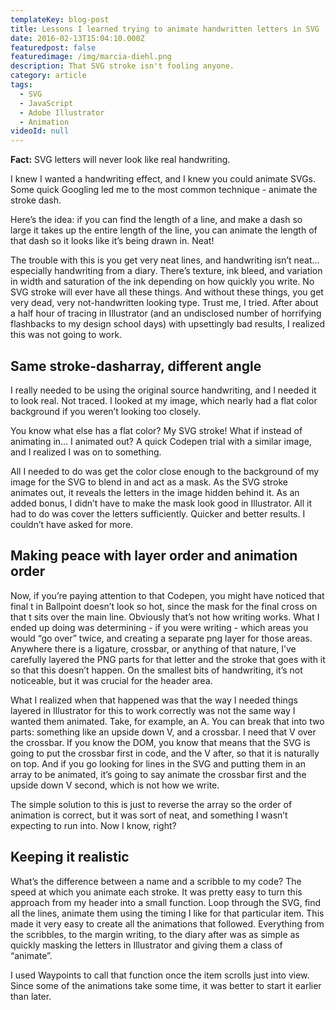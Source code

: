 ```yaml
---
templateKey: blog-post
title: Lessons I learned trying to animate handwritten letters in SVG
date: 2016-02-13T15:04:10.000Z
featuredpost: false
featuredimage: /img/marcia-diehl.png
description: That SVG stroke isn't fooling anyone.
category: article
tags:
  - SVG
  - JavaScript
  - Adobe Illustrator
  - Animation
videoId: null  
---
```


**Fact:** SVG letters will never look like real handwriting.

I knew I wanted a handwriting effect, and I knew you could animate SVGs. Some quick Googling led me to the most common technique - animate the stroke dash.

Here’s the idea: if you can find the length of a line, and make a dash so large it takes up the entire length of the line, you can animate the length of that dash so it looks like it’s being drawn in. Neat!

The trouble with this is you get very neat lines, and handwriting isn’t neat… especially handwriting from a diary. There’s texture, ink bleed, and variation in width and saturation of the ink depending on how quickly you write. No SVG stroke will ever have all these things. And without these things, you get very dead, very not-handwritten looking type. Trust me, I tried. After about a half hour of tracing in Illustrator (and an undisclosed number of horrifying flashbacks to my design school days) with upsettingly bad results, I realized this was not going to work.

## Same stroke-dasharray, different angle

I really needed to be using the original source handwriting, and I needed it to look real. Not traced. I looked at my image, which nearly had a flat color background if you weren’t looking too closely.

You know what else has a flat color? My SVG stroke! What if instead of animating in… I animated out? A quick Codepen trial with a similar image, and I realized I was on to something.

All I needed to do was get the color close enough to the background of my image for the SVG to blend in and act as a mask. As the SVG stroke animates out, it reveals the letters in the image hidden behind it. As an added bonus, I didn’t have to make the mask look good in Illustrator. All it had to do was cover the letters sufficiently. Quicker and better results. I couldn’t have asked for more.

## Making peace with layer order and animation order

Now, if you’re paying attention to that Codepen, you might have noticed that final t in Ballpoint doesn’t look so hot, since the mask for the final cross on that t sits over the main line. Obviously that’s not how writing works. What I ended up doing was determining - if you were writing - which areas you would “go over” twice, and creating a separate png layer for those areas. Anywhere there is a ligature, crossbar, or anything of that nature, I’ve carefully layered the PNG parts for that letter and the stroke that goes with it so that this doesn’t happen. On the smallest bits of handwriting, it’s not noticeable, but it was crucial for the header area.

What I realized when that happened was that the way I needed things layered in Illustrator for this to work correctly was not the same way I wanted them animated. Take, for example, an A. You can break that into two parts: something like an upside down V, and a crossbar. I need that V over the crossbar. If you know the DOM, you know that means that the SVG is going to put the crossbar first in code, and the V after, so that it is naturally on top. And if you go looking for lines in the SVG and putting them in an array to be animated, it’s going to say animate the crossbar first and the upside down V second, which is not how we write.

The simple solution to this is just to reverse the array so the order of animation is correct, but it was sort of neat, and something I wasn’t expecting to run into. Now I know, right?

## Keeping it realistic

What’s the difference between a name and a scribble to my code? The speed at which you animate each stroke. It was pretty easy to turn this approach from my header into a small function. Loop through the SVG, find all the lines, animate them using the timing I like for that particular item. This made it very easy to create all the animations that followed. Everything from the scribbles, to the margin writing, to the diary after was as simple as quickly masking the letters in Illustrator and giving them a class of “animate”.

I used Waypoints to call that function once the item scrolls just into view. Since some of the animations take some time, it was better to start it earlier than later.